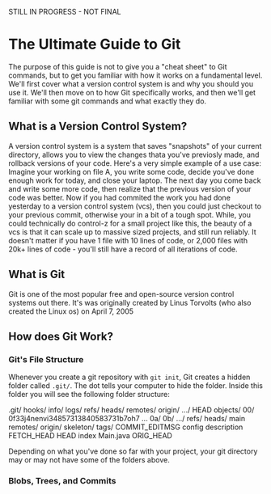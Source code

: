 STILL IN PROGRESS - NOT FINAL
# The Ultimate Guide to Git
The purpose of this guide is not to give you a "cheat sheet" to Git commands, but to get you familiar with how it works on a fundamental level. We'll first cover what a version control system is and why you should you use it. We'll then move on to how Git specifically works, and then we'll get familiar with some git commands and what exactly they do. 

## What is a Version Control System?
A version control system is a system that saves "snapshots" of your current directory, allows you to view the changes thata you've previosly made, and rollback versions of your code. Here's a very simple example of a use case: Imagine your working on file A, you write some code, decide you've done enough work for today, and close your laptop. The next day you come back and write some more code, then realize that the previous version of your code was better. Now if you had commited the work you had done yesterday to a version control system (vcs), then you could just checkout to your previous commit, otherwise your in a bit of a tough spot. While, you could technically do control-z for a small project like this, the beauty of a vcs is that it can scale up to massive sized projects, and still run reliably. It doesn't matter if you have 1 file with 10 lines of code, or 2,000 files with 20k+ lines of code - you'll still have a record of all iterations of code. 

## What is Git
Git is one of the most popular free and open-source version control systems out there. It's was originally created by Linus Torvolts (who also created the Linux os) on April 7, 2005

## How does Git Work?

### Git's File Structure
Whenever you create a git repository with ```git init```, Git creates a hidden folder called ```.git/```. The dot tells your computer to hide the folder. Inside this folder you will see the following folder structure:

.git/
    hooks/
    info/
    logs/
        refs/
        heads/
        remotes/
            origin/
            .../
        HEAD
    objects/
        00/
            0f33j4nenvi34857313840583731b7oh7
            ...
        0a/
        0b/
        .../
    refs/
        heads/
        main
        remotes/
            origin/
            skeleton/
        tags/
    COMMIT_EDITMSG
    config
    description
    FETCH_HEAD
    HEAD
    index
    Main.java
    ORIG_HEAD
  
  Depending on what you've done so far with your project, your git directory may or may not have some of the folders above. 
  
  ### Blobs, Trees, and Commits
  
  
  
  
  
  
  
  
  
  
  
  
  
  
  
  
